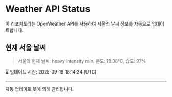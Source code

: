 
# Weather API Status

이 리포지토리는 OpenWeather API를 사용하여 서울의 날씨 정보를 자동으로 업데이트합니다.

## 현재 서울 날씨
> 서울의 현재 날씨: heavy intensity rain, 온도: 18.38°C, 습도: 97%

⏳ 업데이트 시간: 2025-09-19 18:14:34 (UTC)

---
자동 업데이트 봇에 의해 관리됩니다.
